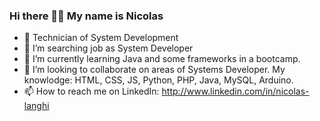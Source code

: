 ### Hi there 👋😃 My name is Nicolas

- 🧠 Technician of System Development
- 🔭 I’m searching job as System Developer
- 🌱 I’m currently learning Java and some frameworks in a bootcamp.
- 👯 I’m looking to collaborate on areas of Systems Developer. My knowlodge: HTML, CSS, JS, Python, PHP, Java, MySQL, Arduino.
- 📫 How to reach me on LinkedIn: http://www.linkedin.com/in/nicolas-langhi

